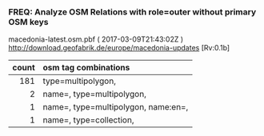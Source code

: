  
### FREQ: Analyze OSM Relations with role=outer without primary OSM keys 
macedonia-latest.osm.pbf ( 2017-03-09T21:43:02Z ) http://download.geofabrik.de/europe/macedonia-updates [Rv:0.1b]
 
|  count  |  osm tag combinations 
|  -----: | :---------------------------
|    181  |  type=multipolygon, 
|      2  |  name=, type=multipolygon, 
|      1  |  name=, type=multipolygon, name:en=, 
|      1  |  name=, type=collection, 
 
